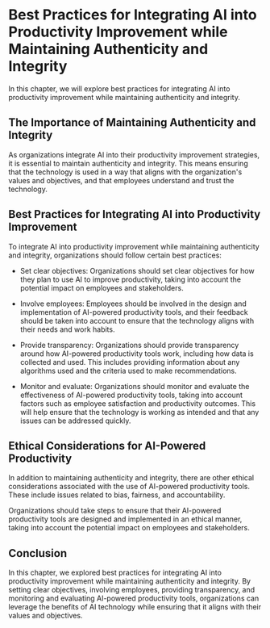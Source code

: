 Best Practices for Integrating AI into Productivity Improvement while Maintaining Authenticity and Integrity
=========================================================================================================================================================================================================

In this chapter, we will explore best practices for integrating AI into productivity improvement while maintaining authenticity and integrity.

The Importance of Maintaining Authenticity and Integrity
--------------------------------------------------------

As organizations integrate AI into their productivity improvement strategies, it is essential to maintain authenticity and integrity. This means ensuring that the technology is used in a way that aligns with the organization's values and objectives, and that employees understand and trust the technology.

Best Practices for Integrating AI into Productivity Improvement
---------------------------------------------------------------

To integrate AI into productivity improvement while maintaining authenticity and integrity, organizations should follow certain best practices:

* Set clear objectives: Organizations should set clear objectives for how they plan to use AI to improve productivity, taking into account the potential impact on employees and stakeholders.

* Involve employees: Employees should be involved in the design and implementation of AI-powered productivity tools, and their feedback should be taken into account to ensure that the technology aligns with their needs and work habits.

* Provide transparency: Organizations should provide transparency around how AI-powered productivity tools work, including how data is collected and used. This includes providing information about any algorithms used and the criteria used to make recommendations.

* Monitor and evaluate: Organizations should monitor and evaluate the effectiveness of AI-powered productivity tools, taking into account factors such as employee satisfaction and productivity outcomes. This will help ensure that the technology is working as intended and that any issues can be addressed quickly.

Ethical Considerations for AI-Powered Productivity
--------------------------------------------------

In addition to maintaining authenticity and integrity, there are other ethical considerations associated with the use of AI-powered productivity tools. These include issues related to bias, fairness, and accountability.

Organizations should take steps to ensure that their AI-powered productivity tools are designed and implemented in an ethical manner, taking into account the potential impact on employees and stakeholders.

Conclusion
----------

In this chapter, we explored best practices for integrating AI into productivity improvement while maintaining authenticity and integrity. By setting clear objectives, involving employees, providing transparency, and monitoring and evaluating AI-powered productivity tools, organizations can leverage the benefits of AI technology while ensuring that it aligns with their values and objectives.
